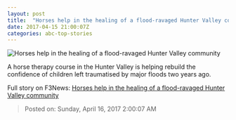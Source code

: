 ```yaml
---
layout: post
title:  "Horses help in the healing of a flood-ravaged Hunter Valley community"
date: 2017-04-15 21:00:07Z
categories: abc-top-stories
---
```


![Horses help in the healing of a flood-ravaged Hunter Valley community](http://www.abc.net.au/news/image/8443114-1x1-700x700.jpg)

A horse therapy course in the Hunter Valley is helping rebuild the confidence of children left traumatised by major floods two years ago.


Full story on F3News: [Horses help in the healing of a flood-ravaged Hunter Valley community](http://www.f3nws.com/n/SUeSqD)

> Posted on: Sunday, April 16, 2017 2:00:07 AM
